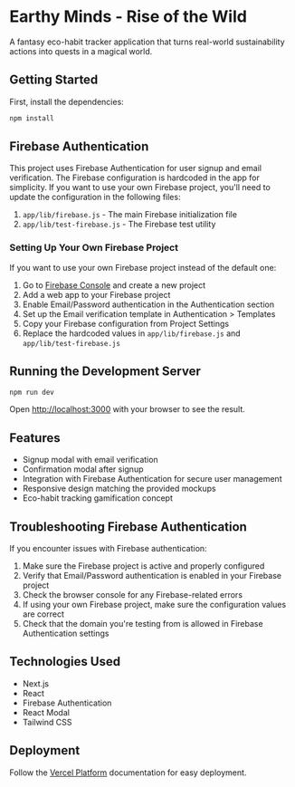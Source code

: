 # Earthy Minds - Rise of the Wild

A fantasy eco-habit tracker application that turns real-world sustainability actions into quests in a magical world.

## Getting Started

First, install the dependencies:

```bash
npm install
```

## Firebase Authentication

This project uses Firebase Authentication for user signup and email verification. The Firebase configuration is hardcoded in the app for simplicity. If you want to use your own Firebase project, you'll need to update the configuration in the following files:

1. `app/lib/firebase.js` - The main Firebase initialization file
2. `app/lib/test-firebase.js` - The Firebase test utility

### Setting Up Your Own Firebase Project

If you want to use your own Firebase project instead of the default one:

1. Go to [Firebase Console](https://console.firebase.google.com/) and create a new project
2. Add a web app to your Firebase project
3. Enable Email/Password authentication in the Authentication section
4. Set up the Email verification template in Authentication > Templates
5. Copy your Firebase configuration from Project Settings
6. Replace the hardcoded values in `app/lib/firebase.js` and `app/lib/test-firebase.js`

## Running the Development Server

```bash
npm run dev
```

Open [http://localhost:3000](http://localhost:3000) with your browser to see the result.

## Features

- Signup modal with email verification
- Confirmation modal after signup
- Integration with Firebase Authentication for secure user management
- Responsive design matching the provided mockups
- Eco-habit tracking gamification concept

## Troubleshooting Firebase Authentication

If you encounter issues with Firebase authentication:

1. Make sure the Firebase project is active and properly configured
2. Verify that Email/Password authentication is enabled in your Firebase project
3. Check the browser console for any Firebase-related errors
4. If using your own Firebase project, make sure the configuration values are correct
5. Check that the domain you're testing from is allowed in Firebase Authentication settings

## Technologies Used

- Next.js
- React
- Firebase Authentication
- React Modal
- Tailwind CSS

## Deployment

Follow the [Vercel Platform](https://vercel.com/new?utm_medium=default-template&filter=next.js&utm_source=create-next-app&utm_campaign=create-next-app-readme) documentation for easy deployment.

